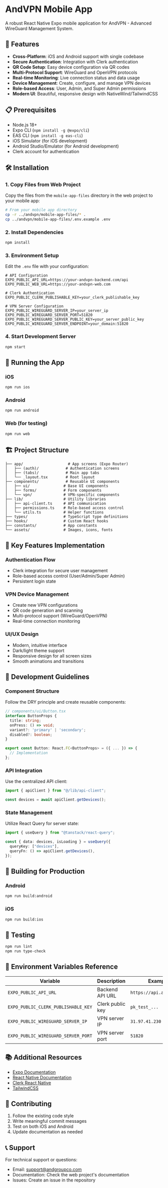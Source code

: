 # AndVPN Mobile App

A robust React Native Expo mobile application for AndVPN - Advanced WireGuard Management System.

## 🚀 Features

- **Cross-Platform**: iOS and Android support with single codebase
- **Secure Authentication**: Integration with Clerk authentication
- **QR Code Setup**: Easy device configuration via QR codes
- **Multi-Protocol Support**: WireGuard and OpenVPN protocols
- **Real-time Monitoring**: Live connection status and data usage
- **Device Management**: Create, configure, and manage VPN devices
- **Role-based Access**: User, Admin, and Super Admin permissions
- **Modern UI**: Beautiful, responsive design with NativeWind/TailwindCSS

## 📋 Prerequisites

- Node.js 18+
- Expo CLI (`npm install -g @expo/cli`)
- EAS CLI (`npm install -g eas-cli`)
- iOS Simulator (for iOS development)
- Android Studio/Emulator (for Android development)
- Clerk account for authentication

## 🛠️ Installation

### 1. Copy Files from Web Project

Copy the files from the `mobile-app-files` directory in the web project to your mobile app:

```bash
# From your mobile app directory
cp -r ../andvpn/mobile-app-files/* .
cp ../andvpn/mobile-app-files/.env.example .env
```

### 2. Install Dependencies

```bash
npm install
```

### 3. Environment Setup

Edit the `.env` file with your configuration:

```env
# API Configuration
EXPO_PUBLIC_API_URL=https://your-andvpn-backend.com/api
EXPO_PUBLIC_WEB_URL=https://your-andvpn-web.com

# Clerk Authentication
EXPO_PUBLIC_CLERK_PUBLISHABLE_KEY=your_clerk_publishable_key

# VPN Server Configuration
EXPO_PUBLIC_WIREGUARD_SERVER_IP=your_server_ip
EXPO_PUBLIC_WIREGUARD_SERVER_PORT=51820
EXPO_PUBLIC_WIREGUARD_SERVER_PUBLIC_KEY=your_server_public_key
EXPO_PUBLIC_WIREGUARD_SERVER_ENDPOINT=your_domain:51820
```

### 4. Start Development Server

```bash
npm start
```

## 📱 Running the App

### iOS

```bash
npm run ios
```

### Android

```bash
npm run android
```

### Web (for testing)

```bash
npm run web
```

## 🏗️ Project Structure

```
├── app/                    # App screens (Expo Router)
│   ├── (auth)/            # Authentication screens
│   ├── (tabs)/            # Main app tabs
│   └── _layout.tsx        # Root layout
├── components/            # Reusable UI components
│   ├── ui/               # Base UI components
│   ├── forms/            # Form components
│   └── vpn/              # VPN-specific components
├── lib/                  # Utility libraries
│   ├── api-client.ts     # API communication
│   ├── permissions.ts    # Role-based access control
│   └── utils.ts          # Helper functions
├── types/                # TypeScript type definitions
├── hooks/                # Custom React hooks
├── constants/            # App constants
└── assets/               # Images, icons, fonts
```

## 🎯 Key Features Implementation

### Authentication Flow

- Clerk integration for secure user management
- Role-based access control (User/Admin/Super Admin)
- Persistent login state

### VPN Device Management

- Create new VPN configurations
- QR code generation and scanning
- Multi-protocol support (WireGuard/OpenVPN)
- Real-time connection monitoring

### UI/UX Design

- Modern, intuitive interface
- Dark/light theme support
- Responsive design for all screen sizes
- Smooth animations and transitions

## 🔧 Development Guidelines

### Component Structure

Follow the DRY principle and create reusable components:

```typescript
// components/ui/Button.tsx
interface ButtonProps {
  title: string;
  onPress: () => void;
  variant?: 'primary' | 'secondary';
  disabled?: boolean;
}

export const Button: React.FC<ButtonProps> = ({ ... }) => {
  // Implementation
};
```

### API Integration

Use the centralized API client:

```typescript
import { apiClient } from "@/lib/api-client";

const devices = await apiClient.getDevices();
```

### State Management

Utilize React Query for server state:

```typescript
import { useQuery } from "@tanstack/react-query";

const { data: devices, isLoading } = useQuery({
  queryKey: ["devices"],
  queryFn: () => apiClient.getDevices(),
});
```

## 🚢 Building for Production

### Android

```bash
npm run build:android
```

### iOS

```bash
npm run build:ios
```

## 🧪 Testing

```bash
npm run lint
npm run type-check
```

## 📄 Environment Variables Reference

| Variable                            | Description      | Example                  |
| ----------------------------------- | ---------------- | ------------------------ |
| `EXPO_PUBLIC_API_URL`               | Backend API URL  | `https://api.andvpn.com` |
| `EXPO_PUBLIC_CLERK_PUBLISHABLE_KEY` | Clerk public key | `pk_test_...`            |
| `EXPO_PUBLIC_WIREGUARD_SERVER_IP`   | VPN server IP    | `31.97.41.230`           |
| `EXPO_PUBLIC_WIREGUARD_SERVER_PORT` | VPN server port  | `51820`                  |

## 📚 Additional Resources

- [Expo Documentation](https://docs.expo.dev/)
- [React Native Documentation](https://reactnative.dev/)
- [Clerk React Native](https://clerk.com/docs/references/react-native)
- [TailwindCSS](https://tailwindcss.com/)

## 🤝 Contributing

1. Follow the existing code style
2. Write meaningful commit messages
3. Test on both iOS and Android
4. Update documentation as needed

## 📞 Support

For technical support or questions:

- Email: support@andgroupco.com
- Documentation: Check the web project's documentation
- Issues: Create an issue in the repository
